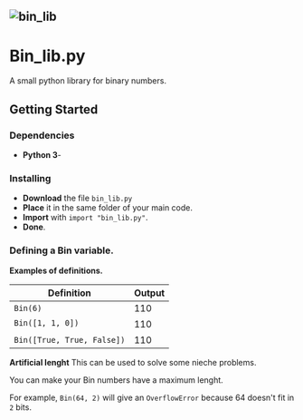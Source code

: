 ![bin_lib](https://github.com/nonn-a/bin_lib.py/assets/86384221/20a255ce-ac62-4671-831c-516ff3e8c6a1)
------------------------------------------------------------------------------
# Bin_lib.py

A small python library for binary numbers.

## Getting Started

### Dependencies

* **Python 3**-

### Installing

* **Download** the file `bin_lib.py`
* **Place** it in the same folder of your main code.
* **Import** with `import "bin_lib.py"`.
* **Done**.

### Defining a Bin variable.

**Examples of definitions.**

| Definition                 | Output        |
| -------------              | ------------- |
| `Bin(6)`                   | 110           |
| `Bin([1, 1, 0])`           | 110           |
| `Bin([True, True, False])` | 110           |

**Artificial lenght**
This can be used to solve some nieche problems.

You can make your Bin numbers have a maximum lenght.

For example, `Bin(64, 2)` will give an `OverflowError` because 64 doesn't fit in `2` bits.
